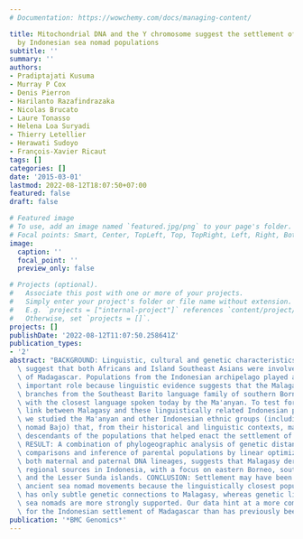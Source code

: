 ```yaml
---
# Documentation: https://wowchemy.com/docs/managing-content/

title: Mitochondrial DNA and the Y chromosome suggest the settlement of Madagascar
  by Indonesian sea nomad populations
subtitle: ''
summary: ''
authors:
- Pradiptajati Kusuma
- Murray P Cox
- Denis Pierron
- Harilanto Razafindrazaka
- Nicolas Brucato
- Laure Tonasso
- Helena Loa Suryadi
- Thierry Letellier
- Herawati Sudoyo
- François-Xavier Ricaut
tags: []
categories: []
date: '2015-03-01'
lastmod: 2022-08-12T18:07:50+07:00
featured: false
draft: false

# Featured image
# To use, add an image named `featured.jpg/png` to your page's folder.
# Focal points: Smart, Center, TopLeft, Top, TopRight, Left, Right, BottomLeft, Bottom, BottomRight.
image:
  caption: ''
  focal_point: ''
  preview_only: false

# Projects (optional).
#   Associate this post with one or more of your projects.
#   Simply enter your project's folder or file name without extension.
#   E.g. `projects = ["internal-project"]` references `content/project/deep-learning/index.md`.
#   Otherwise, set `projects = []`.
projects: []
publishDate: '2022-08-12T11:07:50.258641Z'
publication_types:
- '2'
abstract: "BACKGROUND: Linguistic, cultural and genetic characteristics of the Malagasy\
  \ suggest that both Africans and Island Southeast Asians were involved in the colonization\
  \ of Madagascar. Populations from the Indonesian archipelago played an especially\
  \ important role because linguistic evidence suggests that the Malagasy language\
  \ branches from the Southeast Barito language family of southern Borneo, Indonesia,\
  \ with the closest language spoken today by the Ma'anyan. To test for a genetic\
  \ link between Malagasy and these linguistically related Indonesian populations,\
  \ we studied the Ma'anyan and other Indonesian ethnic groups (including the sea\
  \ nomad Bajo) that, from their historical and linguistic contexts, may be modern\
  \ descendants of the populations that helped enact the settlement of Madagascar.\
  \ RESULT: A combination of phylogeographic analysis of genetic distances, haplotype\
  \ comparisons and inference of parental populations by linear optimization, using\
  \ both maternal and paternal DNA lineages, suggests that Malagasy derive from multiple\
  \ regional sources in Indonesia, with a focus on eastern Borneo, southern Sulawesi\
  \ and the Lesser Sunda islands. CONCLUSION: Settlement may have been mediated by\
  \ ancient sea nomad movements because the linguistically closest population, Ma'anyan,\
  \ has only subtle genetic connections to Malagasy, whereas genetic links with other\
  \ sea nomads are more strongly supported. Our data hint at a more complex scenario\
  \ for the Indonesian settlement of Madagascar than has previously been recognized."
publication: '*BMC Genomics*'
---
```


